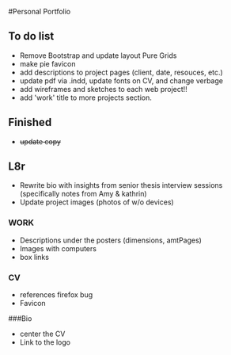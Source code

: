 #Personal Portfolio

## To do list

- Remove Bootstrap and update layout Pure Grids
- make pie favicon
- add descriptions to project pages (client, date, resouces, etc.)
- update pdf via .indd, update fonts on CV, and change verbage
- add wireframes and sketches to each web project!!
- add 'work' title to more projects section.

## Finished
- ~~update copy~~

## L8r

- Rewrite bio with insights from senior thesis interview sessions (specifically notes from Amy & kathrin)
- Update project images (photos of w/o devices)

### WORK
- Descriptions under the posters (dimensions, amtPages)
- Images with computers
- box links

### CV
- references firefox bug
- Favicon

###Bio
- center the CV
- Link to the logo 